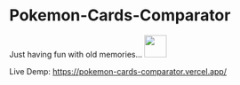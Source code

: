 # Pokemon-Cards-Comparator

Just having fun with old memories... <img src="https://icons8.com/icon/63311/pokeball" width="40px" height="40px"/>

Live Demp: https://pokemon-cards-comparator.vercel.app/
